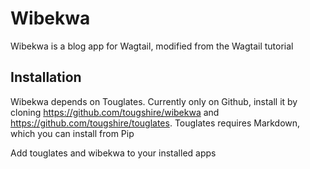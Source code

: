 # Wibekwa

Wibekwa is a blog app for Wagtail, modified from the Wagtail tutorial

## Installation

Wibekwa depends on Touglates.  Currently only on Github, install it by cloning https://github.com/tougshire/wibekwa and https://github.com/tougshire/touglates.  Touglates requires Markdown, which you can install from Pip

Add touglates and wibekwa to your installed apps




